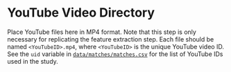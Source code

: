 # YouTube Video Directory
Place YouTube files here in MP4 format. Note that this step is only necessary for replicating the feature extraction step. Each file should be named `<YouTubeID>.mp4`, where `<YouTubeID>` is the unique YouTube video ID. See the `uid` variable in [`data/matches/matches.csv`](../matches/matches.csv) for the list of YouTube IDs used in the study. 
